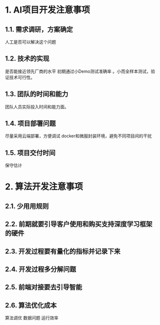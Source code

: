 # 1. AI项目开发注意事项

## 1.1. 需求调研，方案确定
人工是否可以解决这个问题

## 1.2. 技术的实现
是否能接近领先厂商的水平
初期通过小Demo测试准确率 。小而全样本测试，验证技术可行性。

## 1.3. 团队的时间和能力
团队人员实际投入时间和能力面。

## 1.4. 项目部署问题
尽量采用云端部署，方便调试
docker和微服封装环境，避免不同项目间的干扰

## 1.5. 项目交付时间
保守估计

# 2. 算法开发注意事项
## 2.1. 少用用规则
## 2.2. 前期就要引导客户使用和购买支持深度学习框架的硬件
## 2.3. 开发过程要有量化的指标并记录下来
## 2.4. 开发过程多分解问题
## 2.5. 前端对接要去引导智能
## 2.6. 算法优化成本
算法调优
数据问题
运行效率
